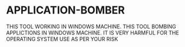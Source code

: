 # APPLICATION-BOMBER
THIS TOOL WORKING IN WINDOWS MACHINE. THIS TOOL BOMBING APPLICTIONS IN WINDOWS MACHINE. IT IS VERY HARMFUL FOR THE OPERATING SYSTEM USE AS PER YOUR RISK
